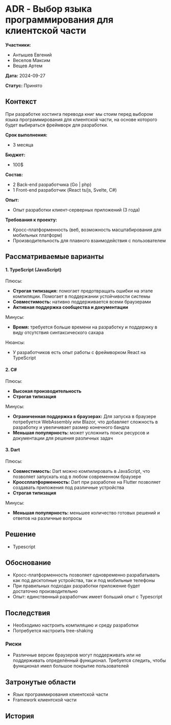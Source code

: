 # ADR \- Выбор языка программирования для клиентской части

**Участники:**

- Антышев Евгений  
- Веселов Максим  
- Вещев Артем

**Дата:** 2024-09-27

**Статус:** Принято

## Контекст

При разработке хостинга перевода книг мы стоим перед выбором языка программирования для клиентской части, на основе которого будет выбираться фреймворк для разработки.

**Срок выполнения:**

- 3 месяца

**Бюджет:**

- 100$

**Состав:**

- 2 Back-end разработчика (Go | php)  
- 1 Front-end разработчик (React ts/js, Svelte, C\#)

**Опыт:**

- Опыт разработки клиент-серверных приложений (3 года)

**Требования к проекту:**

- Кросс-платформенность (веб, возможность масштабирования для мобильных платформ)  
- Производительность для плавного взаимодействия с пользователем

## Рассматриваемые варианты

#### **1\. TypeScript (JavaScript)**

Плюсы:

- **Строгая типизация:** помогает предотвращать ошибки на этапе компиляции. Помогает в  поддержании устойчивости системы   
- **Совместимость:** нативно поддерживается всеми браузерами  
- **Активная поддержка сообщества и документации**

Минусы:

- **Время:** требуется больше времени на разработку и поддержку в виду отсутствия синтаксического сахара

Нюансы:

- У разработчиков есть опыт работы с фреймворком React на TypeScript

#### **2\. C\#**

Плюсы:

- **Высокая производительность**  
- **Строгая типизация**

Минусы:

- **Ограниченная поддержка в браузерах:** Для запуска в браузере потребуется WebAssembly или Blazor, что добавляет сложность в разработку и увеличивает размер конечного бандла  
- **Меньшая популярность:** может усложнить поиск ресурсов и документации для решения различных задач

#### **3\. Dart**

Плюсы:

- **Совместимость:** Dart можно компилировать в JavaScript, что позволяет запускать код в любом современном браузере  
- **Кроссплатформенность:** Dart при разработке на Flutter позволяет создавать приложения под различные устройства  
- **Строгая типизация**

Минусы:

- **Меньшая популярность:** меньшее количество готовых решений и ответов на различные вопросы

## Решение

- Typescript

## Обоснование

- Кросс-платформенность позволяет одновременно разрабатывать как под десктопные устройства, так и под мобильные телефоны  
- При правильных подходах разработки приложение будет достаточно производительно  
- Опыт: единственный разработчик имеет больший опыт с Typescript

## Последствия

- Необходимо настроить компиляцию и среду разработки  
- Потребуется настроить tree-shaking

### Риски

- Различные версии браузеров могут поддерживать или не поддерживать определённый функционал. Требуется следить, чтобы функционал имел большое покрытие пользователей

## Затронутые области

- Язык программирования клиентской части  
- Framework клиентской части

## История
